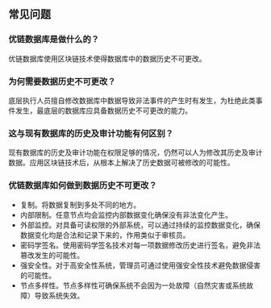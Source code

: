 ## 常见问题

### 优链数据库是做什么的？

优链数据库使用区块链技术使得数据库中的数据历史不可更改。

### 为何需要数据历史不可更改？

底层执行人员擅自修改数据库中数据导致非法事件的产生时有发生，为杜绝此类事件发生，最底层的数据库应具备数据历史不可更改的能力。

### 这与现有数据库的历史及审计功能有何区别？

现有数据库的历史及审计功能在权限足够的情况，仍然可以人为修改其历史及审计数据。应用区块链技术后，从根本上解决了历史数据可被修改的可能性。

### 优链数据库如何做到数据历史不可更改？

* 复制。将数据复制到多处不同的地方。
* 内部限制。任意节点均会监控内部数据变化确保没有非法变化产生。
* 外部监控。对具备可读权限的外部系统，可以通过持续的监控数据变化，确保数据变化均是合法和记录下来的，作用类似于审核员。
* 密码学签名。使用密码学签名技术对每一项数据修改历史进行签名，避免非法篡改发生的可能性。
* 强安全性。对于高安全性系统，管理员可通过使用强安全性技术避免数据侵害的可能性。
* 节点多样性。节点多样性可确保系统不会因为一处故障（自然灾害或系统故障）导致系统失效。
